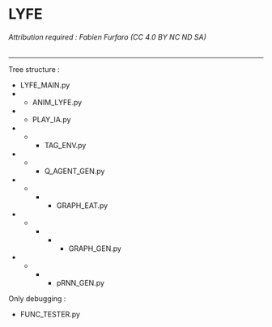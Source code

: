 # LYFE

###### Attribution required : Fabien Furfaro (CC 4.0 BY NC ND SA)

---

Tree structure :

* LYFE_MAIN.py
* * ANIM_LYFE.py
* * PLAY_IA.py
* * * TAG_ENV.py
* * * Q_AGENT_GEN.py
* * * * GRAPH_EAT.py
* * * * * GRAPH_GEN.py
* * * * pRNN_GEN.py

Only debugging :

* FUNC_TESTER.py
